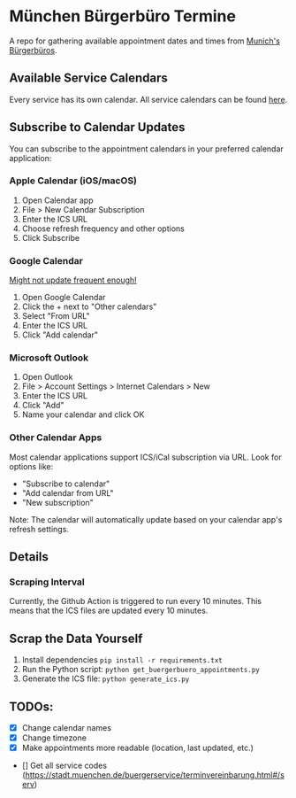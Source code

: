 # München Bürgerbüro Termine
A repo for gathering available appointment dates and times from [Munich's Bürgerbüros](https://stadt.muenchen.de/buergerservice/terminvereinbarung.html#/services/1063453).

## Available Service Calendars
Every service has its own calendar. All service calendars can be found [here](https://github.com/Lars147/muenchen-buergerbuero-termine/tree/main/ics).

## Subscribe to Calendar Updates

You can subscribe to the appointment calendars in your preferred calendar application:

### Apple Calendar (iOS/macOS)
1. Open Calendar app
2. File > New Calendar Subscription
3. Enter the ICS URL
4. Choose refresh frequency and other options
5. Click Subscribe

### Google Calendar
[Might not update frequent enough!](https://gist.github.com/gene1wood/02ed0d36f62d791518e452f55344240d)
1. Open Google Calendar
2. Click the + next to "Other calendars"
3. Select "From URL"
4. Enter the ICS URL
5. Click "Add calendar"

### Microsoft Outlook
1. Open Outlook
2. File > Account Settings > Internet Calendars > New
3. Enter the ICS URL
4. Click "Add"
5. Name your calendar and click OK

### Other Calendar Apps
Most calendar applications support ICS/iCal subscription via URL. Look for options like:
- "Subscribe to calendar"
- "Add calendar from URL"
- "New subscription"

Note: The calendar will automatically update based on your calendar app's refresh settings.

## Details
### Scraping Interval
Currently, the Github Action is triggered to run every 10 minutes. This means that the ICS files are updated every 10 minutes.

## Scrap the Data Yourself
1. Install dependencies `pip install -r requirements.txt`
2. Run the Python script: `python get_buergerbuero_appointments.py`
3. Generate the ICS file: `python generate_ics.py`

## TODOs:
- [x] Change calendar names
- [x] Change timezone
- [x] Make appointments more readable (location, last updated, etc.)
- [] Get all service codes (https://stadt.muenchen.de/buergerservice/terminvereinbarung.html#/serv)
